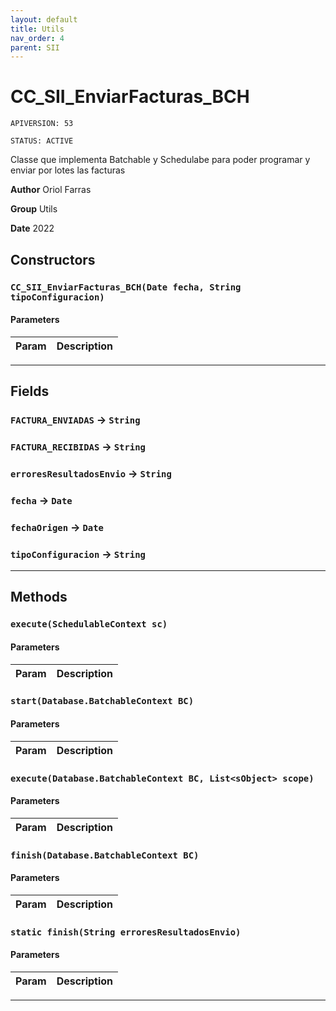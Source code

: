 ```yaml
---
layout: default
title: Utils
nav_order: 4
parent: SII
---
```


# CC_SII_EnviarFacturas_BCH

`APIVERSION: 53`

`STATUS: ACTIVE`

Classe que implementa Batchable y Schedulabe para poder programar y enviar por lotes las facturas

**Author** Oriol Farras

**Group** Utils

**Date** 2022

## Constructors

### `CC_SII_EnviarFacturas_BCH(Date fecha, String tipoConfiguracion)`

#### Parameters

| Param | Description |
| ----- | ----------- |

---

## Fields

### `FACTURA_ENVIADAS` → `String`

### `FACTURA_RECIBIDAS` → `String`

### `erroresResultadosEnvio` → `String`

### `fecha` → `Date`

### `fechaOrigen` → `Date`

### `tipoConfiguracion` → `String`

---

## Methods

### `execute(SchedulableContext sc)`

#### Parameters

| Param | Description |
| ----- | ----------- |

### `start(Database.BatchableContext BC)`

#### Parameters

| Param | Description |
| ----- | ----------- |

### `execute(Database.BatchableContext BC, List<sObject> scope)`

#### Parameters

| Param | Description |
| ----- | ----------- |

### `finish(Database.BatchableContext BC)`

#### Parameters

| Param | Description |
| ----- | ----------- |

### `static finish(String erroresResultadosEnvio)`

#### Parameters

| Param | Description |
| ----- | ----------- |

---
